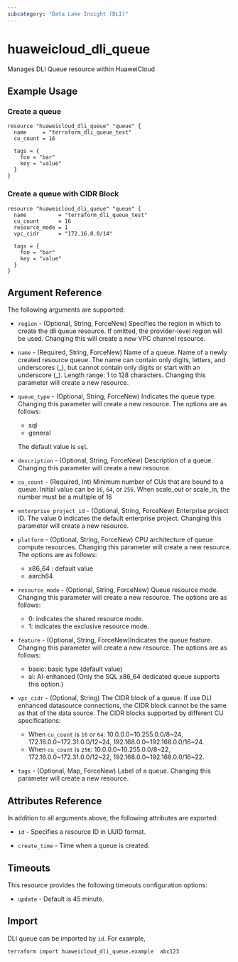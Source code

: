 ```yaml
---
subcategory: "Data Lake Insight (DLI)"
---
```


# huaweicloud_dli_queue

Manages DLI Queue resource within HuaweiCloud

## Example Usage

### Create a queue

```hcl
resource "huaweicloud_dli_queue" "queue" {
  name     = "terraform_dli_queue_test"
  cu_count = 16

  tags = {
    foo = "bar"
    key = "value"
  }
}
```

### Create a queue with CIDR Block

```hcl
resource "huaweicloud_dli_queue" "queue" {
  name          = "terraform_dli_queue_test"
  cu_count      = 16
  resource_mode = 1
  vpc_cidr      = "172.16.0.0/14"

  tags = {
    foo = "bar"
    key = "value"
  }
}
```

## Argument Reference

The following arguments are supported:

* `region` - (Optional, String, ForceNew) Specifies the region in which to create the dli queue resource. If omitted,
  the provider-level region will be used. Changing this will create a new VPC channel resource.

* `name` - (Required, String, ForceNew) Name of a queue. Name of a newly created resource queue. The name can contain
  only digits, letters, and underscores (\_), but cannot contain only digits or start with an underscore (_). Length
  range: 1 to 128 characters. Changing this parameter will create a new resource.

* `queue_type` - (Optional, String, ForceNew) Indicates the queue type. Changing this parameter will create a new
  resource. The options are as follows:
  + sql
  + general

  The default value is `sql`.

* `description` - (Optional, String, ForceNew) Description of a queue. Changing this parameter will create a new
  resource.

* `cu_count` - (Required, Int) Minimum number of CUs that are bound to a queue. Initial value can be `16`,
  `64`, or `256`. When scale_out or scale_in, the number must be a multiple of 16

* `enterprise_project_id` - (Optional, String, ForceNew) Enterprise project ID. The value 0 indicates the default
  enterprise project. Changing this parameter will create a new resource.

* `platform` - (Optional, String, ForceNew) CPU architecture of queue compute resources. Changing this parameter will
  create a new resource. The options are as follows:
  + x86_64 : default value
  + aarch64

* `resource_mode` - (Optional, String, ForceNew) Queue resource mode. Changing this parameter will create a new
  resource. The options are as follows:
  + 0: indicates the shared resource mode.
  + 1: indicates the exclusive resource mode.

* `feature` - (Optional, String, ForceNew)Indicates the queue feature. Changing this parameter will create a new
  resource. The options are as follows:
  + basic: basic type (default value)
  + ai: AI-enhanced (Only the SQL x86_64 dedicated queue supports this option.)

* `vpc_cidr` - (Optional, String) The CIDR block of a queue. If use DLI enhanced datasource connections, the CIDR block
  cannot be the same as that of the data source.
  The CIDR blocks supported by different CU specifications:

    + When `cu_count` is `16` or `64`: 10.0.0.0~10.255.0.0/8~24, 172.16.0.0~172.31.0.0/12~24,
      192.168.0.0~192.168.0.0/16~24.
    + When `cu_count` is `256`: 10.0.0.0~10.255.0.0/8~22, 172.16.0.0~172.31.0.0/12~22, 192.168.0.0~192.168.0.0/16~22.

* `tags` - (Optional, Map, ForceNew) Label of a queue. Changing this parameter will create a new resource.

## Attributes Reference

In addition to all arguments above, the following attributes are exported:

* `id` - Specifies a resource ID in UUID format.

* `create_time` - Time when a queue is created.

## Timeouts

This resource provides the following timeouts configuration options:

* `update` - Default is 45 minute.

## Import

DLI queue can be imported by  `id`. For example,

```
terraform import huaweicloud_dli_queue.example  abc123
```
